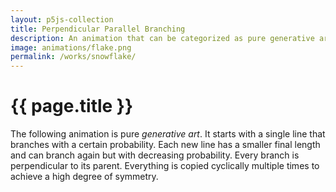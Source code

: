 ```yaml
---
layout: p5js-collection
title: Perpendicular Parallel Branching
description: An animation that can be categorized as pure generative art.
image: animations/flake.png
permalink: /works/snowflake/
---
```


# {{ page.title }}

The following animation is pure *generative art*.
It starts with a single line that branches with a certain probability.
Each new line has a smaller final length and can branch again but with decreasing probability.
Every branch is perpendicular to its parent.
Everything is copied cyclically multiple times to achieve a high degree of symmetry.

<div id = "p5-snowflake" style="background-color: #fdfdfd; justify-content: center; display: flex;"></div>
<br>